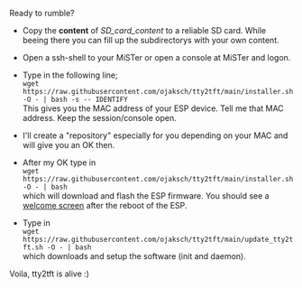 Ready to rumble?

- Copy the **content** of *SD_card_content* to a reliable SD card. While beeing there you can fill up the subdirectorys with your own content.

- Open a ssh-shell to your MiSTer or open a console at MiSTer and logon.

- Type in the following line;  
`wget https://raw.githubusercontent.com/ojaksch/tty2tft/main/installer.sh -O - | bash -s -- IDENTIFY`  
This gives you the MAC address of your ESP device. Tell me that MAC address. Keep the session/console open.

- I'll create a "repository" especially for you depending on your MAC and will give you an OK then.

- After my OK type in  
`wget https://raw.githubusercontent.com/ojaksch/tty2tft/main/installer.sh -O - | bash`  
which will download and flash the ESP firmware. You should see a [welcome screen](https://github.com/ojaksch/MiSTer_tty2tft/blob/main/pictures/000-arcade.jpg) after the reboot of the ESP.

- Type in  
`wget https://raw.githubusercontent.com/ojaksch/tty2tft/main/update_tty2tft.sh -O - | bash`  
which downloads and setup the software (init and daemon).


Voila, tty2tft is alive :)
